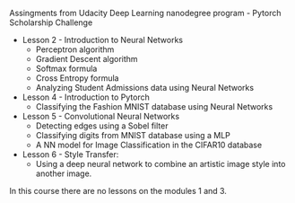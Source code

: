 Assingments from Udacity Deep Learning nanodegree program - Pytorch Scholarship Challenge

* Lesson 2 - Introduction to Neural Networks
	- Perceptron algorithm
	- Gradient Descent algorithm
	- Softmax formula
	- Cross Entropy formula
	- Analyzing Student Admissions data using Neural Networks
* Lesson 4 - Introduction to Pytorch
	- Classifying the Fashion MNIST database using Neural Networks
* Lesson 5 - Convolutional Neural Networks
	- Detecting edges using a Sobel filter  
	- Classifying digits from MNIST database using a MLP
	- A NN model for Image Classification in the CIFAR10 database
* Lesson 6 - Style Transfer:
	- Using a deep neural network to combine an artistic image style into another image.


In this course there are no lessons on the modules 1 and 3.
